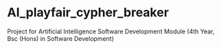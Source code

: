 # AI_playfair_cypher_breaker
Project for Artificial Intelligence Software Development Module (4th Year, Bsc (Hons) in Software Development)
